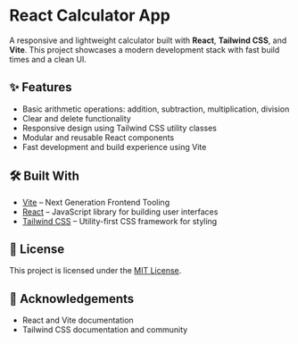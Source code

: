 # React Calculator App

A responsive and lightweight calculator built with **React**, **Tailwind CSS**, and **Vite**. This project showcases a modern development stack with fast build times and a clean UI.

## ✨ Features

- Basic arithmetic operations: addition, subtraction, multiplication, division
- Clear and delete functionality
- Responsive design using Tailwind CSS utility classes
- Modular and reusable React components
- Fast development and build experience using Vite

## 🛠️ Built With

- [Vite](https://vitejs.dev/) – Next Generation Frontend Tooling
- [React](https://reactjs.org/) – JavaScript library for building user interfaces
- [Tailwind CSS](https://tailwindcss.com/) – Utility-first CSS framework for styling

## 📝 License

This project is licensed under the [MIT License](LICENSE).

## 🙌 Acknowledgements

- React and Vite documentation
- Tailwind CSS documentation and community
